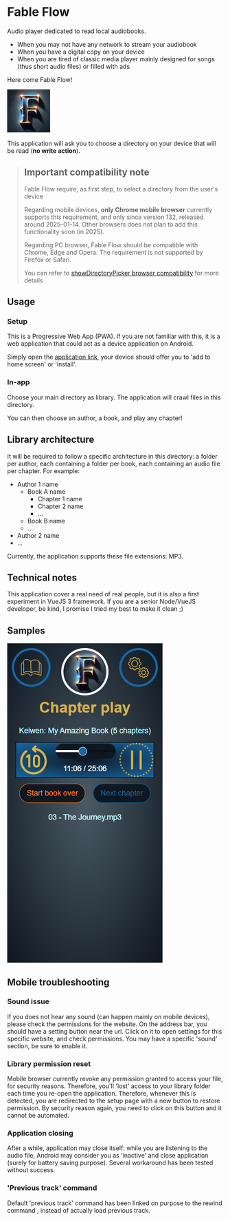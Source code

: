 # Fable Flow
Audio player dedicated to read local audiobooks.

* When you may not have any network to stream your audiobook
* When you have a digital copy on your device
* When you are tired of classic media player mainly designed for songs (thus short audio files) or filled with ads

Here come Fable Flow!

![Fable Flow logo](https://raw.githubusercontent.com/Keiwen/fable-flow/master/src/assets/img/logo.png)

This application will ask you to choose a directory on your device
that will be read (**no write action**).

>## Important compatibility note
> Fable Flow require, as first step, to select a directory from the user's device
>
> Regarding mobile devices, **only Chrome mobile browser** currently
> supports this requirement, and only since version 132,
> released around 2025-01-14.
> Other browsers does not plan to add this functionality soon (in 2025).
>
> Regarding PC browser, Fable Flow should be compatible with
> Chrome, Edge and Opera.
> The requirement is not supported by Firefox or Safari.
>
> You can refer to
> [showDirectoryPicker browser compatibility](https://developer.mozilla.org/en-US/docs/Web/API/Window/showDirectoryPicker#browser_compatibility)
> for more details

## Usage
### Setup
This is a Progressive Web App (PWA). If you are not familiar with this,
it is a web application that could act as a device application on
Android.

Simply open the [application link](https://keiwen.github.io/fable-flow/), your device should offer you to
'add to home screen' or 'install'.

### In-app
Choose your main directory as library.
The application will crawl files in this directory.

You can then choose an author, a book, and play any chapter!

## Library architecture
It will be required to follow a specific architecture in this directory:
a folder per author, each containing a folder per book,
each containing an audio file per chapter. For example:
* Author 1 name
  * Book A name
    * Chapter 1 name
    * Chapter 2 name
    * ...
  * Book B name
  * ...
* Author 2 name
* ...

Currently, the application supports these file extensions: MP3.

## Technical notes
This application cover a real need of real people,
but it is also a first experiment in VueJS 3 framework.
If you are a senior Node/VueJS developer, be kind,
I promise I tried my best to make it clean ;)

## Samples
![Chapter play screenshot](https://raw.githubusercontent.com/Keiwen/fable-flow/master/samples/play.png)

## Mobile troubleshooting
### Sound issue
If you does not hear any sound (can happen mainly on mobile devices),
please check the permissions for the website.
On the address bar, you should have a setting button near the url.
Click on it to open settings for this specific website, and check permissions.
You may have a specific 'sound' section, be sure to enable it.
### Library permission reset
Mobile browser currently revoke any permission granted to access your file,
for security reasons. Therefore, you'll 'lost' access to your library folder
each time you re-open the application. Therefore, whenever this is detected,
you are redirected to the setup page with a new button to restore permission.
By security reason again, you need to click on this button and it cannot be
automated.
### Application closing
After a while, application may close itself: while you are listening
to the audio file, Android may consider you as 'inactive' and close
application (surely for battery saving purpose).
Several workaround has been tested without success.
### 'Previous track' command
Default 'previous track' command has been linked on purpose
to the rewind command , instead of actually load previous track.

